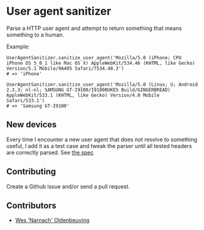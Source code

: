 User agent sanitizer
====================

Parse a HTTP user agent and attempt to return something that means something to a human.

Example:

    UserAgentSanitizer.sanitize_user_agent('Mozilla/5.0 (iPhone; CPU iPhone OS 5_0_1 like Mac OS X) AppleWebKit/534.46 (KHTML, like Gecko) Version/5.1 Mobile/9A405 Safari/7534.48.3')
    # => 'iPhone'
    
    UserAgentSanitizer.sanitize_user_agent('Mozilla/5.0 (Linux; U; Android 2.3.3; nl-nl; SAMSUNG GT-I9100/I9100BUKE5 Build/GINGERBREAD) AppleWebKit/533.1 (KHTML, like Gecko) Version/4.0 Mobile Safari/533.1')
    # => 'Samsung GT-I9100'

New devices
-----------

Every time I encounter a new user agent that does not resolve to something useful, I add it as a test case and tweak the parser until all tested headers are correctly parsed. See [the spec](http://github.com/Narnach/user_agent_sanitizer/blob/master/spec/user_agent_sanitizer_spec.rb)

Contributing
------------

Create a Github issue and/or send a pull request.

Contributors
------------

* [Wes 'Narnach' Oldenbeuving](http://narnach.com/)